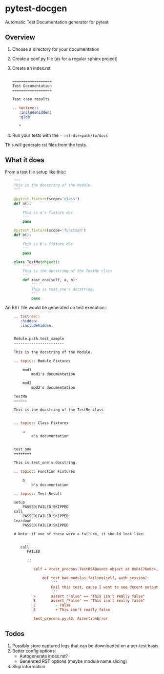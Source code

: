 # pytest-docgen
Automatic Test Documentation generator for pytest


## Overview

1. Choose a directory for your documentation
2. Create a conf.py file (as for a regular sphinx project)
3. Create an index.rst
    ```rst

    ==================
    Test Documentation
    ==================

    Test case results

    .. toctree::
       :includehidden:
       :glob:

       *
    ```

4. Run your tests with the ``--rst-dir=path/to/docs``


This will generate rst files from the tests.

## What it does

From a test file setup like this::

```python
    """
    This is the docstring of the Module.
    """
    
    @pytest.fixture(scope='class')
    def a():
        '''
        This is a's fixture doc
        '''
        pass

    @pytest.fixture(scope='function')
    def b():
        '''
        This is b's fixture doc
        '''
        pass

    class TestMe(object):
        '''
        This is the docstring of the TestMe class
        '''
        def test_one(self, a, b):
            '''
            This is test_one's docstring.
            '''
            pass
```

An RST file would be generated on test execution::

```rst
    .. toctree::
       :hidden:
       :includehidden:


    Module.path.test_sample
    -----------------------

    This is the docstring of the Module.

    .. topic:: Module Fixtures

        mod1
            mod1's documentation

        mod2
            mod2's documentation

    TestMe
    ~~~~~~

    This is the docstring of the TestMe class


    .. topic:: Class Fixtures

        a
            a's documentation


    test_one
    ++++++++

    This is test_one's docstring.

    .. topic:: Function Fixtures

        b
            b's documentation

    .. topic:: Test Result

    setup
        PASSED|FAILED|SKIPPED
    call
        PASSED|FAILED|SKIPPED
    teardown
        PASSED|FAILED|SKIPPED

    # Note: if one of these were a failure, it should look like:


       call
          FAILED

          ::

             self = <test_precons.TestRSABounds object at 0xb4176e0c>, auth_session = 0

                 def test_bad_modulus_failing(self, auth_session):
                     '''
                     Fail this test, cause I want to see decent output.
                     '''
             >       assert "False" == "This isn't really false"
             E       assert 'False' == "This isn't really false"
             E         - False
             E         + This isn't really false

             test_precons.py:42: AssertionError
```


## Todos

1. Possibly store captured logs that can be downloaded on a per-test basis
2. Better config options:
    * Autogenerate index.rst?
    * Generated RST options (maybe module name slicing)
3. Skip information
